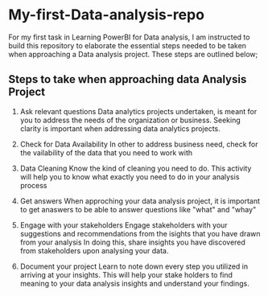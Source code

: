 # My-first-Data-analysis-repo
For my first task in Learning PowerBI for Data analysis, I am instructed to build this repository to elaborate the essential steps needed to be taken when approaching a Data analysis project. These steps are outlined below;

## Steps to take when approaching data Analysis Project
1. Ask relevant questions
Data analytics projects undertaken, is meant for you to address the needs of the organization or business. Seeking clarity is important when addressing data analytics projects.
   
2. Check for Data Availability
In other to address business need, check for the vailability of the data that you need to work with

3. Data Cleaning
Know the kind of cleaning you need to do. This activity will help you to know what exactly you need to do in your analysis process

4. Get answers
When approching your data analysis project, it is important to get anaswers to be able to answer questions like "what" and "whay"

5. Engage with your stakeholders
Engage stakeholders with your suggestions and recommendations from the isights that you have drawn from your analysis
In doing this, share insights you have discovered from stakeholders upon analysing your data.

6. Document your project
Learn to note down every step you utilized in arriving at your insights. This will help your stake holders to find meaning to your data analysis insights and understand your findings.

